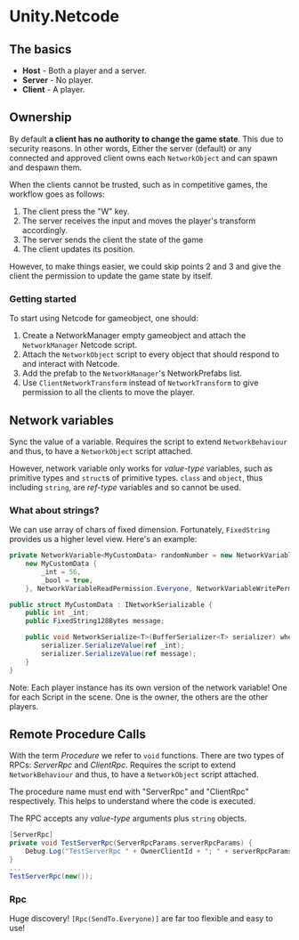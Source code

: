 ﻿# Unity.Netcode


## The basics
- **Host** - Both a player and a server.
- **Server** - No player.
- **Client** - A player.

## Ownership

By default **a client has no authority to change the game state**. 
This due to security reasons.
In other words, Either the server (default) or any connected and approved client owns each `NetworkObject` and can spawn and despawn them.

When the clients cannot be trusted, such as in competitive games, the workflow goes as
follows:

1. The client press the "W" key.
2. The server receives the input and moves the player's transform accordingly.
3. The server sends the client the state of the game
4. The client updates its position.

However, to make things easier, we could skip points 2 and 3 and give the client the permission to update the game state by itself.

### Getting started
To start using Netcode for gameobject, one should:
1. Create a NetworkManager empty gameobject and attach the `NetworkManager` Netcode script.
2. Attach the `NetworkObject` script to every object that should respond to and interact with Netcode.
3. Add the prefab to the `NetworkManager`'s NetworkPrefabs list.
4. Use `ClientNetworkTransform` instead of `NetworkTransform` to give permission to all the clients to move the player.

## Network variables

Sync the value of a variable. Requires the script to extend `NetworkBehaviour` and thus, to have a `NetworkObject` script attached.

However, network variable only works for *value-type* variables, such as primitive types and `struct`s of primitive types.
`class` and `object`, thus including `string`, are *ref-type* variables and so cannot be used.

### What about strings?

We can use array of chars of fixed dimension. Fortunately, `FixedString` provides us a higher level view. Here's an example:

```csharp
private NetworkVariable<MyCustomData> randomNumber = new NetworkVariable<MyCustomData>( 
    new MyCustomData { 
        _int = 56, 
        _bool = true, 
    }, NetworkVariableReadPermission.Everyone, NetworkVariableWritePermission.Owner);

public struct MyCustomData : INetworkSerializable {
    public int _int; 
    public FixedString128Bytes message; 

    public void NetworkSerialize<T>(BufferSerializer<T> serializer) where T : IReaderWriter { 
        serializer.SerializeValue(ref _int); 
        serializer.SerializeValue(ref message);
    }
}
```
Note: Each player instance has its own version of the network variable! One for each Script in the scene. One is the owner, the others are the other players.

## Remote Procedure Calls

With the term *Procedure* we refer to `void` functions.
There are two types of RPCs: *ServerRpc* and *ClientRpc*.
Requires the script to extend `NetworkBehaviour` and thus, to have a `NetworkObject` script attached.

The procedure name must end with "ServerRpc" and "ClientRpc" respectively.
This helps to understand where the code is executed.

The RPC accepts any *value-type* arguments plus `string` objects.

```csharp
[ServerRpc] 
private void TestServerRpc(ServerRpcParams serverRpcParams) { 
    Debug.Log("TestServerRpc " + OwnerClientId + "; " + serverRpcParams.Receive.SenderClientId);
}
...
TestServerRpc(new());
```

### Rpc

Huge discovery! `[Rpc(SendTo.Everyone)]` are far too flexible and easy to use!